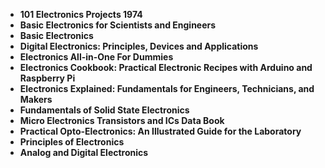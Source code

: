 


<ul>
  
 <li><b><a target="_blank" href="https://github.com/manjunath5496/Electronics-Books/blob/master/elc(1).pdf" style="text-decoration:none;">101 Electronics Projects 1974</a></b></li>
  
<li><b><a target="_blank" href="https://github.com/manjunath5496/Electronics-Books/blob/master/elc(2).pdf" style="text-decoration:none;">Basic Electronics for Scientists and Engineers</a></b></li>

<li><b><a target="_blank" href="https://github.com/manjunath5496/Electronics-Books/blob/master/elc(3).rar" style="text-decoration:none;">Basic Electronics </a></b></li>                         
  <li><b><a target="_blank" href="https://github.com/manjunath5496/Electronics-Books/blob/master/elc(4).pdf" style="text-decoration:none;">Digital Electronics: Principles, Devices and Applications</a></b></li>
  
 <li><b><a target="_blank" href="https://github.com/manjunath5496/Electronics-Books/blob/master/elc(5).pdf" style="text-decoration:none;">Electronics All-in-One For Dummies</a></b></li>  
 
   <li><b><a target="_blank" href="https://github.com/manjunath5496/Electronics-Books/blob/master/elc(6).pdf" style="text-decoration:none;">Electronics Cookbook: Practical Electronic Recipes with Arduino and Raspberry Pi</a></b></li>  
                                             

 <li><b><a target="_blank" href="https://github.com/manjunath5496/Electronics-Books/blob/master/elc(7).pdf" style="text-decoration:none;">Electronics Explained: Fundamentals for Engineers, Technicians, and Makers</a></b></li>

  
<li><b><a target="_blank" href="https://github.com/manjunath5496/Electronics-Books/blob/master/elc(8).pdf" style="text-decoration:none;">Fundamentals of Solid State Electronics</a></b></li>
<li><b><a target="_blank" href="https://github.com/manjunath5496/Electronics-Books/blob/master/elc(9).pdf" style="text-decoration:none;">Micro Electronics Transistors and ICs Data Book </a></b></li>

  <li><b><a target="_blank" href="https://github.com/manjunath5496/Electronics-Books/blob/master/elc(10).pdf" style="text-decoration:none;">Practical Opto-Electronics: An Illustrated Guide for the Laboratory</a></b></li>  
                                             

 <li><b><a target="_blank" href="https://github.com/manjunath5496/Electronics-Books/blob/master/elc(11).pdf" style="text-decoration:none;">Principles of Electronics</a></b></li>

  
<li><b><a target="_blank" href="https://github.com/manjunath5496/Electronics-Books/blob/master/elc(12).pdf" style="text-decoration:none;">Analog and Digital Electronics</a></b></li>



  
  
  





</ul>
